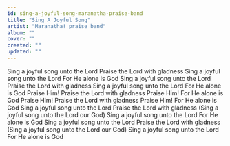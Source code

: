 ```yaml
---
id: sing-a-joyful-song-maranatha-praise-band
title: "Sing A Joyful Song"
artist: "Maranatha! praise band"
album: ""
cover: ""
created: ""
updated: ""
---
```


Sing a joyful song unto the Lord
Praise the Lord with gladness
Sing a joyful song unto the Lord
For He alone is God
Sing a joyful song unto the Lord
Praise the Lord with gladness
Sing a joyful song unto the Lord
For He alone is God
Praise Him! Praise the Lord with gladness
Praise Him! For He alone is God
Praise Him! Praise the Lord with gladness
Praise Him! For He alone is God
Sing a joyful song unto the Lord
Praise the Lord with gladness
(Sing a joyful song unto the Lord our God)
Sing a joyful song unto the Lord
For He alone is God
Sing a joyful song unto the Lord
Praise the Lord with gladness
(Sing a joyful song unto the Lord our God)
Sing a joyful song unto the Lord
For Hе alone is God